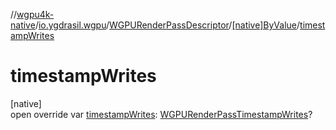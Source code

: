 //[wgpu4k-native](../../../../index.md)/[io.ygdrasil.wgpu](../../index.md)/[WGPURenderPassDescriptor](../index.md)/[[native]ByValue](index.md)/[timestampWrites](timestamp-writes.md)

# timestampWrites

[native]\
open override var [timestampWrites](timestamp-writes.md): [WGPURenderPassTimestampWrites](../../-w-g-p-u-render-pass-timestamp-writes/index.md)?